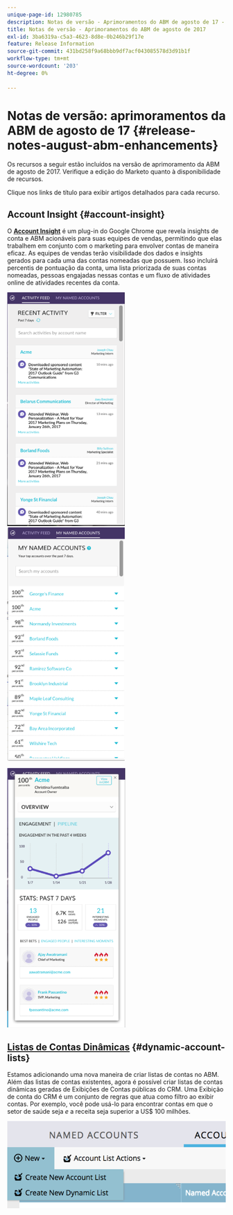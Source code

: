 ```yaml
---
unique-page-id: 12980785
description: Notas de versão - Aprimoramentos do ABM de agosto de 17 - Documentação do Marketo - Documentação do produto
title: Notas de versão - Aprimoramentos do ABM de agosto de 2017
exl-id: 3ba6319a-c5a3-4623-8d8e-0b246b29f17e
feature: Release Information
source-git-commit: 431bd258f9a68bbb9df7acf043085578d3d91b1f
workflow-type: tm+mt
source-wordcount: '203'
ht-degree: 0%

---
```


# Notas de versão: aprimoramentos da ABM de agosto de 17 {#release-notes-august-abm-enhancements}

Os recursos a seguir estão incluídos na versão de aprimoramento da ABM de agosto de 2017. Verifique a edição do Marketo quanto à disponibilidade de recursos.

Clique nos links de título para exibir artigos detalhados para cada recurso.

## Account Insight {#account-insight}

O **[Account Insight](/help/marketo/product-docs/target-account-management/setup-tam/account-insight-plug-in-overview.md)** é um plug-in do Google Chrome que revela insights de conta e ABM acionáveis para suas equipes de vendas, permitindo que elas trabalhem em conjunto com o marketing para envolver contas de maneira eficaz. As equipes de vendas terão visibilidade dos dados e insights gerados para cada uma das contas nomeadas que possuem. Isso incluirá percentis de pontuação da conta, uma lista priorizada de suas contas nomeadas, pessoas engajadas nessas contas e um fluxo de atividades online de atividades recentes da conta.

![](assets/image001.png) ![](assets/image002.png)

![](assets/image003.png)

## [Listas de Contas Dinâmicas](/help/marketo/product-docs/target-account-management/target/account-lists.md) {#dynamic-account-lists}

Estamos adicionando uma nova maneira de criar listas de contas no ABM. Além das listas de contas existentes, agora é possível criar listas de contas dinâmicas geradas de Exibições de Contas públicas do CRM. Uma Exibição de conta do CRM é um conjunto de regras que atua como filtro ao exibir contas. Por exemplo, você pode usá-lo para encontrar contas em que o setor de saúde seja _e_ a receita seja superior a US$ 100 milhões.

![](assets/dynamic-account-list-menu-5b14-5d-copy.png)
